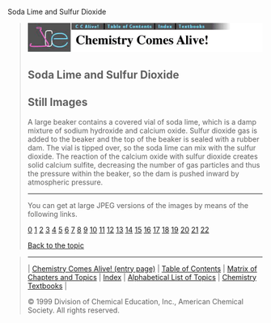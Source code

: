 





 Soda Lime and Sulfur Dioxide
 



> ![Chemistry Comes Alive!](ccahead.gif)
> 
> 
> 
> 
> 
> 
> 
> 
> 
> ## Soda Lime and Sulfur Dioxide
> 
> 
> 
> 
> ## Still Images
> 
> 
> 
> 
> 
> 
> 
> 
> 
>  A large beaker contains a covered vial of soda lime, which is a damp mixture of sodium hydroxide and calcium oxide. Sulfur dioxide gas is added to the beaker and the top of the beaker is sealed with a rubber dam. The vial is tipped over, so the soda lime can mix with the sulfur dioxide. The reaction of the calcium oxide with sulfur dioxide creates solid calcium sulfite, decreasing the number of gas particles and thus the pressure within the beaker, so the dam is pushed inward by atmospheric pressure.
>  
> 
> 
> 
> 
> 
> 
> ---
> 
> 
>  You can get at large JPEG versions of the images by means of the following links.
>    
> 
> 
> [0](../../STILLS/SO2PROP/SO2PR4/64JPG48/0.JPG) 
> [1](../../STILLS/SO2PROP/SO2PR4/64JPG48/1.JPG) 
> [2](../../STILLS/SO2PROP/SO2PR4/64JPG48/2.JPG) 
> [3](../../STILLS/SO2PROP/SO2PR4/64JPG48/3.JPG) 
> [4](../../STILLS/SO2PROP/SO2PR4/64JPG48/4.JPG) 
> [5](../../STILLS/SO2PROP/SO2PR4/64JPG48/5.JPG) 
> [6](../../STILLS/SO2PROP/SO2PR4/64JPG48/6.JPG) 
> [7](../../STILLS/SO2PROP/SO2PR4/64JPG48/7.JPG) 
> [8](../../STILLS/SO2PROP/SO2PR4/64JPG48/8.JPG) 
> [9](../../STILLS/SO2PROP/SO2PR4/64JPG48/9.JPG) 
> [10](../../STILLS/SO2PROP/SO2PR4/64JPG48/10.JPG) 
> [11](../../STILLS/SO2PROP/SO2PR4/64JPG48/11.JPG) 
> [12](../../STILLS/SO2PROP/SO2PR4/64JPG48/12.JPG) 
> [13](../../STILLS/SO2PROP/SO2PR4/64JPG48/13.JPG) 
> [14](../../STILLS/SO2PROP/SO2PR4/64JPG48/14.JPG) 
> [15](../../STILLS/SO2PROP/SO2PR4/64JPG48/15.JPG) 
> [16](../../STILLS/SO2PROP/SO2PR4/64JPG48/16.JPG) 
> [17](../../STILLS/SO2PROP/SO2PR4/64JPG48/17.JPG) 
> [18](../../STILLS/SO2PROP/SO2PR4/64JPG48/18.JPG) 
> [19](../../STILLS/SO2PROP/SO2PR4/64JPG48/19.JPG) 
> [20](../../STILLS/SO2PROP/SO2PR4/64JPG48/20.JPG) 
> [21](../../STILLS/SO2PROP/SO2PR4/64JPG48/21.JPG) 
> [22](../../STILLS/SO2PROP/SO2PR4/64JPG48/22.JPG) 
> 
> 
> 
> 
> [Back to the topic](../../MAIN/SO2PROP/PAGE1.HTM)



> ---
> 
> 
>  |
>  [Chemistry Comes Alive! (entry page)](../../INDEX.HTM) 
>  |
>  [Table of Contents](../../CONTENTS.HTM) 
>  |
>  [Matrix of Chapters and Topics](../../MATRIX.HTM) 
>  |
>  [Index](../../WORDS.HTM) 
>  |
>  [Alphabetical List of Topics](../../ALPHATOP.HTM) 
>  |
>  [Chemistry Textbooks](../../BOOKS.HTM) 
>  |
>  
>  © 1999 Division of Chemical Education, Inc.,
American Chemical Society. All rights reserved.





